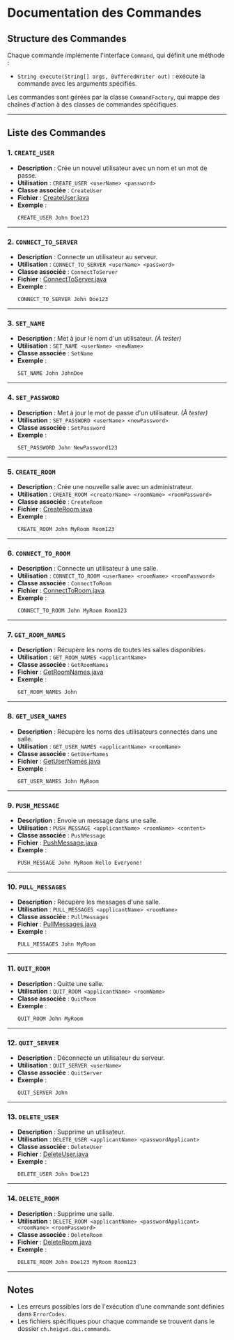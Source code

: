 
# Documentation des Commandes

## Structure des Commandes

Chaque commande implémente l'interface `Command`, qui définit une méthode :
- `String execute(String[] args, BufferedWriter out)` : exécute la commande avec les arguments spécifiés.

Les commandes sont gérées par la classe `CommandFactory`, qui mappe des chaînes d'action à des classes de commandes spécifiques.

---

## Liste des Commandes

### 1. `CREATE_USER`
- **Description** : Crée un nouvel utilisateur avec un nom et un mot de passe.
- **Utilisation** : `CREATE_USER <userName> <password>`
- **Classe associée** : `CreateUser`
- **Fichier** : [CreateUser.java](#)
- **Exemple** :
  ```
  CREATE_USER John Doe123
  ```

---

### 2. `CONNECT_TO_SERVER`
- **Description** : Connecte un utilisateur au serveur.
- **Utilisation** : `CONNECT_TO_SERVER <userName> <password>`
- **Classe associée** : `ConnectToServer`
- **Fichier** : [ConnectToServer.java](#)
- **Exemple** :
  ```
  CONNECT_TO_SERVER John Doe123
  ```

---

### 3. `SET_NAME`
- **Description** : Met à jour le nom d'un utilisateur. *(À tester)*
- **Utilisation** : `SET_NAME <userName> <newName>`
- **Classe associée** : `SetName`
- **Exemple** :
  ```
  SET_NAME John JohnDoe
  ```

---

### 4. `SET_PASSWORD`
- **Description** : Met à jour le mot de passe d'un utilisateur. *(À tester)*
- **Utilisation** : `SET_PASSWORD <userName> <newPassword>`
- **Classe associée** : `SetPassword`
- **Exemple** :
  ```
  SET_PASSWORD John NewPassword123
  ```

---

### 5. `CREATE_ROOM`
- **Description** : Crée une nouvelle salle avec un administrateur.
- **Utilisation** : `CREATE_ROOM <creatorName> <roomName> <roomPassword>`
- **Classe associée** : `CreateRoom`
- **Fichier** : [CreateRoom.java](#)
- **Exemple** :
  ```
  CREATE_ROOM John MyRoom Room123
  ```

---

### 6. `CONNECT_TO_ROOM`
- **Description** : Connecte un utilisateur à une salle.
- **Utilisation** : `CONNECT_TO_ROOM <userName> <roomName> <roomPassword>`
- **Classe associée** : `ConnectToRoom`
- **Fichier** : [ConnectToRoom.java](#)
- **Exemple** :
  ```
  CONNECT_TO_ROOM John MyRoom Room123
  ```

---

### 7. `GET_ROOM_NAMES`
- **Description** : Récupère les noms de toutes les salles disponibles.
- **Utilisation** : `GET_ROOM_NAMES <applicantName>`
- **Classe associée** : `GetRoomNames`
- **Fichier** : [GetRoomNames.java](#)
- **Exemple** :
  ```
  GET_ROOM_NAMES John
  ```

---

### 8. `GET_USER_NAMES`
- **Description** : Récupère les noms des utilisateurs connectés dans une salle.
- **Utilisation** : `GET_USER_NAMES <applicantName> <roomName>`
- **Classe associée** : `GetUserNames`
- **Fichier** : [GetUserNames.java](#)
- **Exemple** :
  ```
  GET_USER_NAMES John MyRoom
  ```

---

### 9. `PUSH_MESSAGE`
- **Description** : Envoie un message dans une salle.
- **Utilisation** : `PUSH_MESSAGE <applicantName> <roomName> <content>`
- **Classe associée** : `PushMessage`
- **Fichier** : [PushMessage.java](#)
- **Exemple** :
  ```
  PUSH_MESSAGE John MyRoom Hello Everyone!
  ```

---

### 10. `PULL_MESSAGES`
- **Description** : Récupère les messages d'une salle.
- **Utilisation** : `PULL_MESSAGES <applicantName> <roomName>`
- **Classe associée** : `PullMessages`
- **Fichier** : [PullMessages.java](#)
- **Exemple** :
  ```
  PULL_MESSAGES John MyRoom
  ```

---

### 11. `QUIT_ROOM`
- **Description** : Quitte une salle.
- **Utilisation** : `QUIT_ROOM <applicantName> <roomName>`
- **Classe associée** : `QuitRoom`
- **Exemple** :
  ```
  QUIT_ROOM John MyRoom
  ```

---

### 12. `QUIT_SERVER`
- **Description** : Déconnecte un utilisateur du serveur.
- **Utilisation** : `QUIT_SERVER <userName>`
- **Classe associée** : `QuitServer`
- **Exemple** :
  ```
  QUIT_SERVER John
  ```

---

### 13. `DELETE_USER`
- **Description** : Supprime un utilisateur.
- **Utilisation** : `DELETE_USER <applicantName> <passwordApplicant>`
- **Classe associée** : `DeleteUser`
- **Fichier** : [DeleteUser.java](#)
- **Exemple** :
  ```
  DELETE_USER John Doe123
  ```

---

### 14. `DELETE_ROOM`
- **Description** : Supprime une salle.
- **Utilisation** : `DELETE_ROOM <applicantName> <passwordApplicant> <roomName> <roomPassword>`
- **Classe associée** : `DeleteRoom`
- **Fichier** : [DeleteRoom.java](#)
- **Exemple** :
  ```
  DELETE_ROOM John Doe123 MyRoom Room123
  ```

---

## Notes

- Les erreurs possibles lors de l'exécution d'une commande sont définies dans `ErrorCodes`.
- Les fichiers spécifiques pour chaque commande se trouvent dans le dossier `ch.heigvd.dai.commands`.

